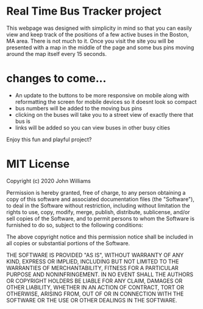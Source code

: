# Real Time Bus Tracker project

This webpage was designed with simplicity in mind so that you can easily view and keep track of the positions of a few active buses in the Boston, MA area. There is not much to it. Once you visit the site you will be presented with a map in the middle of the page and some bus pins moving around the map itself every 15 seconds.

# changes to come...

<ul>
<li> An update to the buttons to be more responsive on mobile along with reformatting the screen for mobile devices so it doesnt look so compact</li>
<li> bus numbers will be added to the moving bus pins</li>
<li> clicking on the buses will take you to a street view of exactly there that bus is</li>
<li> links will be added so you can view buses in other busy cities</li>
</ul>

Enjoy this fun and playful project?



# MIT License

Copyright (c) 2020 John Williams

Permission is hereby granted, free of charge, to any person obtaining a copy
of this software and associated documentation files (the "Software"), to deal
in the Software without restriction, including without limitation the rights
to use, copy, modify, merge, publish, distribute, sublicense, and/or sell
copies of the Software, and to permit persons to whom the Software is
furnished to do so, subject to the following conditions:

The above copyright notice and this permission notice shall be included in all
copies or substantial portions of the Software.

THE SOFTWARE IS PROVIDED "AS IS", WITHOUT WARRANTY OF ANY KIND, EXPRESS OR
IMPLIED, INCLUDING BUT NOT LIMITED TO THE WARRANTIES OF MERCHANTABILITY,
FITNESS FOR A PARTICULAR PURPOSE AND NONINFRINGEMENT. IN NO EVENT SHALL THE
AUTHORS OR COPYRIGHT HOLDERS BE LIABLE FOR ANY CLAIM, DAMAGES OR OTHER
LIABILITY, WHETHER IN AN ACTION OF CONTRACT, TORT OR OTHERWISE, ARISING FROM,
OUT OF OR IN CONNECTION WITH THE SOFTWARE OR THE USE OR OTHER DEALINGS IN THE
SOFTWARE.

